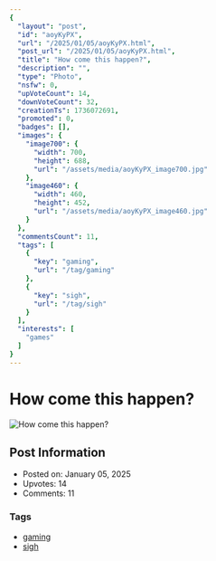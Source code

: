 ```yaml
---
{
  "layout": "post",
  "id": "aoyKyPX",
  "url": "/2025/01/05/aoyKyPX.html",
  "post_url": "/2025/01/05/aoyKyPX.html",
  "title": "How come this happen?",
  "description": "",
  "type": "Photo",
  "nsfw": 0,
  "upVoteCount": 14,
  "downVoteCount": 32,
  "creationTs": 1736072691,
  "promoted": 0,
  "badges": [],
  "images": {
    "image700": {
      "width": 700,
      "height": 688,
      "url": "/assets/media/aoyKyPX_image700.jpg"
    },
    "image460": {
      "width": 460,
      "height": 452,
      "url": "/assets/media/aoyKyPX_image460.jpg"
    }
  },
  "commentsCount": 11,
  "tags": [
    {
      "key": "gaming",
      "url": "/tag/gaming"
    },
    {
      "key": "sigh",
      "url": "/tag/sigh"
    }
  ],
  "interests": [
    "games"
  ]
}
---
```


# How come this happen?

![How come this happen?](/assets/media/aoyKyPX_image700.jpg)

## Post Information

- Posted on: January 05, 2025
- Upvotes: 14
- Comments: 11

### Tags

- [gaming](/tag/gaming)
- [sigh](/tag/sigh)
